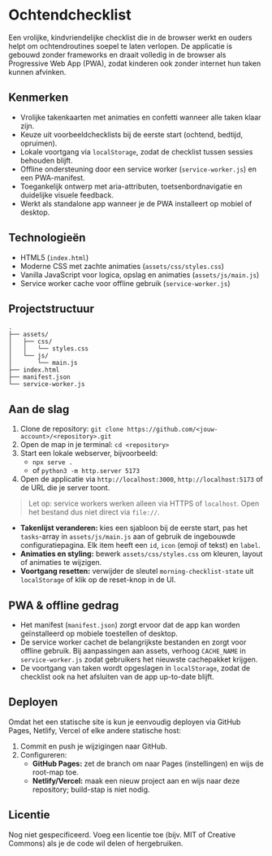# Ochtendchecklist

Een vrolijke, kindvriendelijke checklist die in de browser werkt en ouders helpt om ochtendroutines soepel te laten verlopen. De applicatie is gebouwd zonder frameworks en draait volledig in de browser als Progressive Web App (PWA), zodat kinderen ook zonder internet hun taken kunnen afvinken.

## Kenmerken
- Vrolijke takenkaarten met animaties en confetti wanneer alle taken klaar zijn.
- Keuze uit voorbeeldchecklists bij de eerste start (ochtend, bedtijd, opruimen).
- Lokale voortgang via `localStorage`, zodat de checklist tussen sessies behouden blijft.
- Offline ondersteuning door een service worker (`service-worker.js`) en een PWA-manifest.
- Toegankelijk ontwerp met aria-attributen, toetsenbordnavigatie en duidelijke visuele feedback.
- Werkt als standalone app wanneer je de PWA installeert op mobiel of desktop.

## Technologieën
- HTML5 (`index.html`)
- Moderne CSS met zachte animaties (`assets/css/styles.css`)
- Vanilla JavaScript voor logica, opslag en animaties (`assets/js/main.js`)
- Service worker cache voor offline gebruik (`service-worker.js`)

## Projectstructuur

```text
.
├── assets/
│   ├── css/
│   │   └── styles.css
│   └── js/
│       └── main.js
├── index.html
├── manifest.json
└── service-worker.js
```

## Aan de slag
1. Clone de repository: `git clone https://github.com/<jouw-account>/<repository>.git`
2. Open de map in je terminal: `cd <repository>`
3. Start een lokale webserver, bijvoorbeeld:
   - `npx serve .`
   - of `python3 -m http.server 5173`
4. Open de applicatie via `http://localhost:3000`, `http://localhost:5173` of de URL die je server toont.

> Let op: service workers werken alleen via HTTPS of `localhost`. Open het bestand dus niet direct via `file://`.

- **Takenlijst veranderen:** kies een sjabloon bij de eerste start, pas het `tasks`-array in `assets/js/main.js` aan of gebruik de ingebouwde configuratiepagina. Elk item heeft een `id`, `icon` (emoji of tekst) en `label`.
- **Animaties en styling:** bewerk `assets/css/styles.css` om kleuren, layout of animaties te wijzigen.
- **Voortgang resetten:** verwijder de sleutel `morning-checklist-state` uit `localStorage` of klik op de reset-knop in de UI.

## PWA & offline gedrag
- Het manifest (`manifest.json`) zorgt ervoor dat de app kan worden geïnstalleerd op mobiele toestellen of desktop.
- De service worker cachet de belangrijkste bestanden en zorgt voor offline gebruik. Bij aanpassingen aan assets, verhoog `CACHE_NAME` in `service-worker.js` zodat gebruikers het nieuwste cachepakket krijgen.
- De voortgang van taken wordt opgeslagen in `localStorage`, zodat de checklist ook na het afsluiten van de app up-to-date blijft.

## Deployen
Omdat het een statische site is kun je eenvoudig deployen via GitHub Pages, Netlify, Vercel of elke andere statische host:
1. Commit en push je wijzigingen naar GitHub.
2. Configureren:
   - **GitHub Pages:** zet de branch om naar Pages (instellingen) en wijs de root-map toe.
   - **Netlify/Vercel:** maak een nieuw project aan en wijs naar deze repository; build-stap is niet nodig.

## Licentie
Nog niet gespecificeerd. Voeg een licentie toe (bijv. MIT of Creative Commons) als je de code wil delen of hergebruiken.
